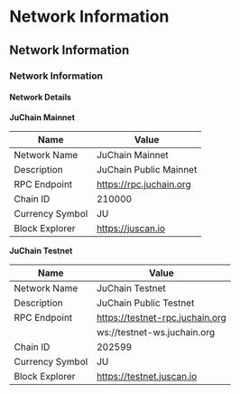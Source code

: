 # Network Information

## Network Information

### Network Information

#### Network Details

**JuChain Mainnet**

| Name            | Value                   |
| --------------- | ----------------------- |
| Network Name    | JuChain Mainnet         |
| Description     | JuChain Public Mainnet  |
| RPC Endpoint    | https://rpc.juchain.org |
| Chain ID        | 210000                  |
| Currency Symbol | JU                      |
| Block Explorer  | https://juscan.io       |

**JuChain Testnet**

| Name            | Value                           |
| --------------- | ------------------------------- |
| Network Name    | JuChain Testnet                 |
| Description     | JuChain Public Testnet          |
| RPC Endpoint    | https://testnet-rpc.juchain.org |
|                 | ws://testnet-ws.juchain.org     |
| Chain ID        | 202599                          |
| Currency Symbol | JU                              |
| Block Explorer  | https://testnet.juscan.io       |
